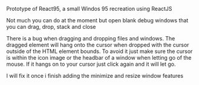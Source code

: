 Prototype of React95, a small Windos 95 recreation using ReactJS

Not much you can do at the moment but open blank debug windows that you can drag, drop, stack and close

There is a bug when dragging and dropping files and windows. 
The dragged element will hang onto the cursor when dropped with the cursor outside of the HTML element bounds.
To avoid it just make sure the cursor is within the icon image or the headbar of a window when letting go of the mouse.
If it hangs on to your cursor just click again and it will let go.

I will fix it once i finish adding the minimize and resize window features
